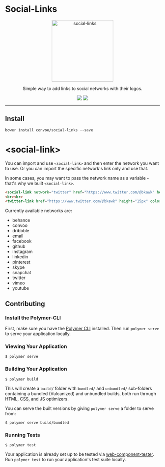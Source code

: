 # Social-Links

<p align="center">
  <img alt="social-links" src="SocialLinks400.png" width="200">
</p>

<p align="center">
Simple way to add links to social networks with their logos.
</p>

<p align="center">
  <a href="https://beta.webcomponents.org/element/convoo/social-links"><img src="https://img.shields.io/badge/webcomponents.org-published-blue.svg"></a>
  <a href="https://gitter.im/convoo/general"><img src="https://img.shields.io/badge/gitter-join%20chat-brightgreen.svg"></a>
</p>

---

## Install

```
bower install convoo/social-links --save
```


# \<social-link\>

You can import and use `<social-link>` and then enter the network you want to use.
Or you can import the specific network's link only and use that.

In some cases, you may want to pass the network name as a variable - that's why we built `<social-link>`.

<!--
```
<custom-element-demo>
  <template>
    <link rel="import" href="social-link.html">
    <div>
      <template is="dom-bind">
        <next-code-block></next-code-block>
      </template>
    </div>
  </template>
</custom-element-demo>
```
-->
```html
<social-link network="twitter" href="https://www.twitter.com/@bkawk" height="15px" color="grey"></social-link>
<br><br>
<twitter-link href="https://www.twitter.com/@bkawk" height="15px" color="grey"></twitter-link>
```

Currently available networks are:

* behance
* convoo
* dribbble
* email
* facebook
* github
* instagram
* linkedin
* pinterest
* skype
* snapchat
* twitter
* vimeo
* youtube

## Contributing

### Install the Polymer-CLI

First, make sure you have the [Polymer CLI](https://www.npmjs.com/package/polymer-cli) installed. Then run `polymer serve` to serve your application locally.

### Viewing Your Application

```
$ polymer serve
```

### Building Your Application

```
$ polymer build
```

This will create a `build/` folder with `bundled/` and `unbundled/` sub-folders
containing a bundled (Vulcanized) and unbundled builds, both run through HTML,
CSS, and JS optimizers.

You can serve the built versions by giving `polymer serve` a folder to serve
from:

```
$ polymer serve build/bundled
```

### Running Tests

```
$ polymer test
```

Your application is already set up to be tested via [web-component-tester](https://github.com/Polymer/web-component-tester). Run `polymer test` to run your application's test suite locally.
